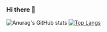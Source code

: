 ### Hi there 👋

![Anurag's GitHub stats](https://github-readme-stats.vercel.app/api?username=maerd-zinbieL&show_icons=true&count_private=true&theme=radical)
[![Top Langs](https://github-readme-stats.vercel.app/api/top-langs/?username=maerd-zinbieL&layout=compact)](https://github.com/anuraghazra/github-readme-stats)

<!--
**maerd-zinbieL/maerd-zinbieL** is a ✨ _special_ ✨ repository because its `README.md` (this file) appears on your GitHub profile.

Here are some ideas to get you started:

- 🔭 I’m currently working on ...
- 🌱 I’m currently learning ...
- 👯 I’m looking to collaborate on ...
- 🤔 I’m looking for help with ...
- 💬 Ask me about ...
- 📫 How to reach me: ...
- 😄 Pronouns: ...
- ⚡ Fun fact: ...
-->
